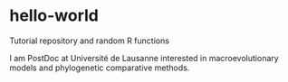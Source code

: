 # hello-world
Tutorial repository and random R functions

I am PostDoc at Université de Lausanne interested in macroevolutionary models and phylogenetic comparative methods.
